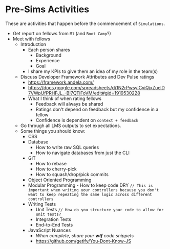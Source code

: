 # Pre-Sims Activities

These are activities that happen before the commencement of `Simulations`.

* Get report on fellows from `M1` (and `Boot Camp`?)
* Meet with fellows
    * Introduction
        * Each person shares
            * Background
            * Experience
            * Goal
        * I share my KPIs to give them an idea of my role in the team(s)
    * Discuss Developer Framework Attributes and Dev Pulse ratings
        * https://framework.andela.com/
        * https://docs.google.com/spreadsheets/d/1N2rPwsylCviQjxZuelD7VWpUfPRHFJL_-BI7QTiFoVM/edit#gid=1919530228
        * What I think of when rating fellows
            * Feedback will always be shared
            * Ratings don't depend on feedback but my confidence in a fellow
            * Confidence is dependent on `context + feedback`
    * Go through all LMS outputs to set expectations.
    * Some things you should know:
        * CSS
        * Database
            * How to write raw SQL queries
            * How to navigate databases from just the CLI
        * GIT
            * How to rebase
            * How to cherry-pick
            * How to squash/drop/pick commits
        * Object Oriented Programming
        * Modular Programming - How to keep code DRY `// This is important when writing your controllers because you don't want to keep repeating the same logic across different controllers`
        * Writing Tests
            * Unit Tests `// How do you structure your code to allow for unit tests?`
            * Integration Tests
            * End-to-End Tests
        * JavaScript Nuances
            * _When complete, share your **wtf** code snippets_
            * https://github.com/getify/You-Dont-Know-JS
